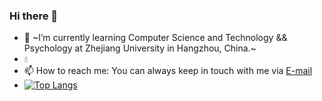 ### Hi there 👋 

- 🌱 ~I’m currently learning Computer Science and Technology && Psychology at Zhejiang University in Hangzhou, China.~
- :droplet:
- 📫 How to reach me: You can always keep in touch with me via [E-mail](mailto:lemonon@zju.edu.cn)
- [![Top Langs](https://github-readme-stats.vercel.app/api/top-langs/?username=Lemonononon)](https://github.com/anuraghazra/github-readme-stats)
